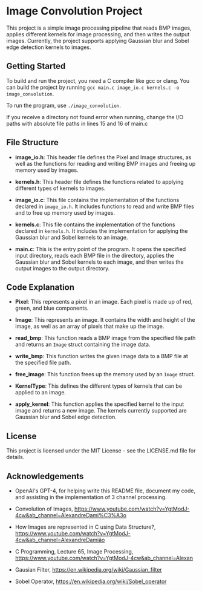 # Image Convolution Project

This project is a simple image processing pipeline that reads BMP images, applies different kernels for image processing, and then writes the output images. Currently, the project supports applying Gaussian blur and Sobel edge detection kernels to images.

## Getting Started

To build and run the project, you need a C compiler like gcc or clang. You can build the project by running `gcc main.c image_io.c kernels.c -o image_convolution`.

To run the program, use `./image_convolution`.

If you receive a directory not found error when running, change the I/O paths with absolute file paths in lines 15 and 16 of main.c

## File Structure

- **image_io.h**: This header file defines the Pixel and Image structures, as well as the functions for reading and writing BMP images and freeing up memory used by images.

- **kernels.h**: This header file defines the functions related to applying different types of kernels to images.

- **image_io.c**: This file contains the implementation of the functions declared in `image_io.h`. It includes functions to read and write BMP files and to free up memory used by images.

- **kernels.c**: This file contains the implementation of the functions declared in `kernels.h`. It includes the implementation for applying the Gaussian blur and Sobel kernels to an image.

- **main.c**: This is the entry point of the program. It opens the specified input directory, reads each BMP file in the directory, applies the Gaussian blur and Sobel kernels to each image, and then writes the output images to the output directory.

## Code Explanation

- **Pixel**: This represents a pixel in an image. Each pixel is made up of red, green, and blue components.

- **Image**: This represents an image. It contains the width and height of the image, as well as an array of pixels that make up the image.

- **read_bmp**: This function reads a BMP image from the specified file path and returns an `Image` struct containing the image data.

- **write_bmp**: This function writes the given image data to a BMP file at the specified file path.

- **free_image**: This function frees up the memory used by an `Image` struct.

- **KernelType**: This defines the different types of kernels that can be applied to an image.

- **apply_kernel**: This function applies the specified kernel to the input image and returns a new image. The kernels currently supported are Gaussian blur and Sobel edge detection.

## License

This project is licensed under the MIT License - see the LICENSE.md file for details.

## Acknowledgements
- OpenAI's GPT-4, for helping write this README file, document my code, and assisting in the implementation of 3 channel processing.

- Convolution of Images, https://www.youtube.com/watch?v=YgtModJ-4cw&ab_channel=AlexandreDami%C3%A3o

- How Images are represented in C using Data Structure?, https://www.youtube.com/watch?v=YgtModJ-4cw&ab_channel=AlexandreDamião

- C Programming, Lecture 65, Image Processing, https://www.youtube.com/watch?v=YgtModJ-4cw&ab_channel=Alexan 

- Gausian Filter, https://en.wikipedia.org/wiki/Gaussian_filter

- Sobel Operator, https://en.wikipedia.org/wiki/Sobel_operator



